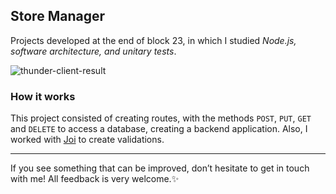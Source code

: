## Store Manager

Projects developed at the end of block 23, in which I studied _Node.js, software architecture, and unitary tests_.

![thunder-client-result](https://user-images.githubusercontent.com/99998543/189990778-b0fc5313-5815-4056-ab52-b781304d5fa4.png)

### How it works

This project consisted of creating routes, with the methods `POST`, `PUT`, `GET` and `DELETE` to access a database, creating a backend application. Also, I worked with [Joi](https://joi.dev/api/?v=17.6.0) to create validations.

----------

If you see something that can be improved, don’t hesitate to get in touch with me! All feedback is very welcome.✨
